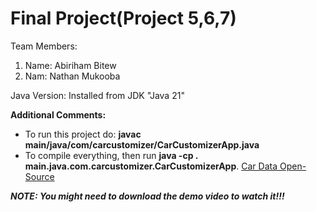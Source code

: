# Final Project(Project 5,6,7)

Team Members:
1. Name: Abiriham Bitew
2. Nam: Nathan Mukooba

Java Version: Installed from JDK "Java 21"

**Additional Comments:**
<br>
* To run this project do: **javac main/java/com/carcustomizer/CarCustomizerApp.java** 
* To compile everything, then run **java -cp . main.java.com.carcustomizer.CarCustomizerApp**. 
[Car Data Open-Source](https://github.com/abhionlyone/us-car-models-data)


***NOTE: You might need to download the demo video to watch it!!!***

